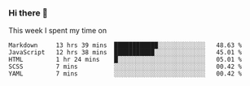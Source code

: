 ### Hi there 👋

<!--
**qiruohan/qiruohan** is a ✨ _special_ ✨ repository because its `README.md` (this file) appears on your GitHub profile.

Here are some ideas to get you started:

- 🔭 I’m currently working on ...
- 🌱 I’m currently learning ...
- 👯 I’m looking to collaborate on ...
- 🤔 I’m looking for help with ...
- 💬 Ask me about ...
- 📫 How to reach me: ...
- 😄 Pronouns: ...
- ⚡ Fun fact: ...
-->

This week I spent my time on 
<!--START_SECTION:waka-->
```text
Markdown     13 hrs 39 mins  ████████████░░░░░░░░░░░░░   48.63 % 
JavaScript   12 hrs 38 mins  ███████████░░░░░░░░░░░░░░   45.01 % 
HTML         1 hr 24 mins    █░░░░░░░░░░░░░░░░░░░░░░░░   05.01 % 
SCSS         7 mins          ░░░░░░░░░░░░░░░░░░░░░░░░░   00.42 % 
YAML         7 mins          ░░░░░░░░░░░░░░░░░░░░░░░░░   00.42 %
```
<!--END_SECTION:waka-->
